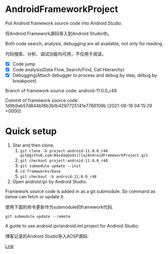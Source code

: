 # AndroidFrameworkProject
Put Android framework source code into Android Studio.

将Android Framework源码导入到Android Studio中。

Both code search, analysis, debugging are all available, not only for reading.

代码搜索、分析、调试功能均可用，不仅用于阅读。

- [x] Code jump
- [x] Code analysis(Data Flow, Search/Find, Call Hierarchy)
- [x] Debugging(Attach debugger to process and debug by step, debug by breakpoint)

Branch of framework source code: android-11.0.0_r48

Commit of framework source code: 1d9b9ab57d844b18b3b1b4297725141e7788109b [2021-08-16 04:15:29 +0000]

# Quick setup
1. Star and then clone.
    1. `git clone -b project-android-11.0.0_r48 git@github.com:NasdaqGodzilla/AndroidFrameworkProject.git`
    2. `git checkout project-android-11.0.0_r48`
    3. `git submodule update --init`
    4. `cd frameworks/base`
    5. `git checkout -b android-11.0.0_r48`
2. Open android.ipr by Android Studio.

Framework source code is added in as a git submodule. So command as below can fetch or update it.

使用下面的命令更新作为submodule的framework代码.

```
git submodule update --remote
```

A guide to use android.ipr/android.iml project for Android Studio:

博客记录的Android Studio导入AOSP源码:

[Link](https://nasdaqgodzilla.github.io/2022/06/28/Android-Studio%E5%AF%BC%E5%85%A5AOSP%E7%B3%BB%E7%BB%9F%E6%BA%90%E7%A0%81/)

